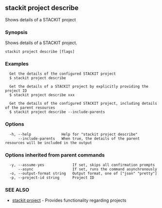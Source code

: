 ## stackit project describe

Shows details of a STACKIT project

### Synopsis

Shows details of a STACKIT project.

```
stackit project describe [flags]
```

### Examples

```
  Get the details of the configured STACKIT project
  $ stackit project describe

  Get the details of a STACKIT project by explicitly providing the project ID
  $ stackit project describe xxx

  Get the details of the configured STACKIT project, including details of the parent resources
  $ stackit project describe --include-parents
```

### Options

```
  -h, --help              Help for "stackit project describe"
      --include-parents   When true, the details of the parent resources will be included in the output
```

### Options inherited from parent commands

```
  -y, --assume-yes             If set, skips all confirmation prompts
      --async                  If set, runs the command asynchronously
  -o, --output-format string   Output format, one of ["json" "pretty"]
  -p, --project-id string      Project ID
```

### SEE ALSO

* [stackit project](./stackit_project.md)	 - Provides functionality regarding projects

